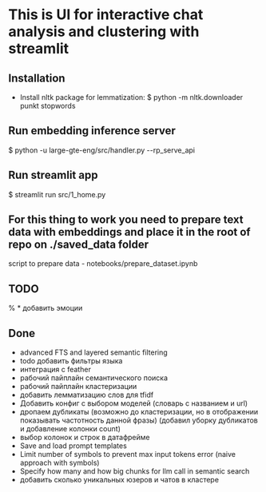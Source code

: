 
# This is UI for interactive chat analysis and clustering with streamlit
## Installation
* Install nltk package for lemmatization:
$ python -m nltk.downloader punkt stopwords

## Run embedding inference server
$ python -u large-gte-eng/src/handler.py --rp_serve_api 

## Run streamlit app
$ streamlit run src/1_home.py

## For this thing to work you need to prepare text data with embeddings and place it in the root of repo on ./saved_data folder
script to prepare data - notebooks/prepare_dataset.ipynb


## TODO

% * добавить эмоции

## Done
* advanced FTS and layered semantic filtering
* todo добавить фильтры языка
* интеграция с feather
* рабочий пайплайн семантического поиска
* рабочий пайплайн кластеризации
* добавить лемматизацию слов для tfidf
* Добавить конфиг с выбором моделей (словарь с названием и url)
* дропаем дубликаты (возможно до кластеризации, но в отображении показывать частотность данной фразы) (добавил уборку дубликатов и добавление колонки count)
* выбор колонок и строк в датафрейме
* Save and load prompt templates
* Limit number of symbols to prevent max input tokens error (naive approach with symbols)
* Specify how many and how big chunks for llm call in semantic search
* добавить сколько уникальных юзеров и чатов в кластере
